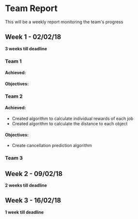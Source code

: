 # Team Report
This will be a weekly report monitoring the team's progress

## Week 1 - 02/02/18
**3 weeks till deadline**
### Team 1
#### Achieved:
#### Objectives:
### Team 2
#### Achieved:
* Created algorithm to calculate individual rewards of each job
* Created algorithm to calculate the distance to each object
#### Objectives:
* Create cancellation prediction algorithm
### Team 3

## Week 2 - 09/02/18
**2 weeks till deadline**
## Week 3 - 16/02/18
**1 week till deadline**
